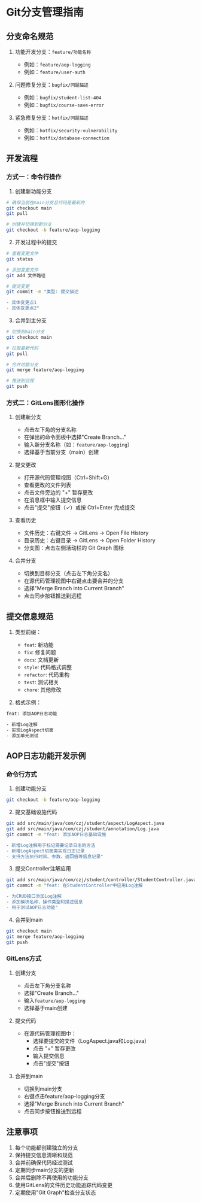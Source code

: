 # Git分支管理指南

## 分支命名规范
1. 功能开发分支：`feature/功能名称`
   - 例如：`feature/aop-logging`
   - 例如：`feature/user-auth`

2. 问题修复分支：`bugfix/问题描述`
   - 例如：`bugfix/student-list-404`
   - 例如：`bugfix/course-save-error`

3. 紧急修复分支：`hotfix/问题描述`
   - 例如：`hotfix/security-vulnerability`
   - 例如：`hotfix/database-connection`

## 开发流程
### 方式一：命令行操作
1. 创建新功能分支
```bash
# 确保当前在main分支且代码是最新的
git checkout main
git pull

# 创建并切换到新分支
git checkout -b feature/aop-logging
```

2. 开发过程中的提交
```bash
# 查看变更文件
git status

# 添加变更文件
git add 文件路径

# 提交变更
git commit -m "类型: 提交描述

- 具体变更点1
- 具体变更点2"
```

3. 合并到主分支
```bash
# 切换到main分支
git checkout main

# 拉取最新代码
git pull

# 合并功能分支
git merge feature/aop-logging

# 推送到远程
git push
```

### 方式二：GitLens图形化操作
1. 创建新分支
   - 点击左下角的分支名称
   - 在弹出的命令面板中选择"Create Branch..."
   - 输入新分支名称（如：`feature/aop-logging`）
   - 选择基于当前分支（main）创建

2. 提交更改
   - 打开源代码管理视图（Ctrl+Shift+G）
   - 查看更改的文件列表
   - 点击文件旁边的 "+" 暂存更改
   - 在消息框中输入提交信息
   - 点击"提交"按钮（✓）或按 Ctrl+Enter 完成提交

3. 查看历史
   - 文件历史：右键文件 -> GitLens -> Open File History
   - 目录历史：右键目录 -> GitLens -> Open Folder History
   - 分支图：点击左侧活动栏的 Git Graph 图标

4. 合并分支
   - 切换到目标分支（点击左下角分支名）
   - 在源代码管理视图中右键点击要合并的分支
   - 选择"Merge Branch into Current Branch"
   - 点击同步按钮推送到远程

## 提交信息规范
1. 类型前缀：
   - `feat`: 新功能
   - `fix`: 修复问题
   - `docs`: 文档更新
   - `style`: 代码格式调整
   - `refactor`: 代码重构
   - `test`: 测试相关
   - `chore`: 其他修改

2. 格式示例：
```bash
feat: 添加AOP日志功能

- 新增Log注解
- 实现LogAspect切面
- 添加单元测试
```

## AOP日志功能开发示例
### 命令行方式
1. 创建功能分支
```bash
git checkout -b feature/aop-logging
```

2. 提交基础设施代码
```bash
git add src/main/java/com/czj/student/aspect/LogAspect.java
git add src/main/java/com/czj/student/annotation/Log.java
git commit -m "feat: 添加AOP日志基础设施

- 新增Log注解用于标记需要记录日志的方法
- 新增LogAspect切面类实现日志记录
- 支持方法执行时间、参数、返回值等信息记录"
```

3. 提交Controller注解应用
```bash
git add src/main/java/com/czj/student/controller/StudentController.java
git commit -m "feat: 在StudentController中应用Log注解

- 为CRUD接口添加Log注解
- 添加模块名称、操作类型和描述信息
- 用于测试AOP日志功能"
```

4. 合并到main
```bash
git checkout main
git merge feature/aop-logging
git push
```

### GitLens方式
1. 创建分支
   - 点击左下角分支名称
   - 选择"Create Branch..."
   - 输入`feature/aop-logging`
   - 选择基于main创建

2. 提交代码
   - 在源代码管理视图中：
     - 选择要提交的文件（LogAspect.java和Log.java）
     - 点击 "+" 暂存更改
     - 输入提交信息
     - 点击"提交"按钮

3. 合并到main
   - 切换到main分支
   - 右键点击feature/aop-logging分支
   - 选择"Merge Branch into Current Branch"
   - 点击同步按钮推送到远程

## 注意事项
1. 每个功能都创建独立的分支
2. 保持提交信息清晰和规范
3. 合并前确保代码经过测试
4. 定期同步main分支的更新
5. 合并后删除不再使用的功能分支
6. 使用GitLens的文件历史功能追踪代码变更
7. 定期使用"Git Graph"检查分支状态 